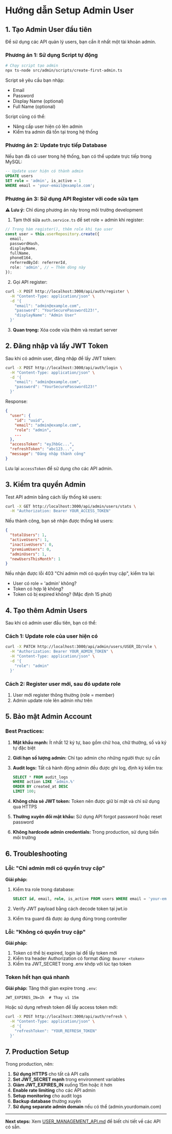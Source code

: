 # Hướng dẫn Setup Admin User

## 1. Tạo Admin User đầu tiên

Để sử dụng các API quản lý users, bạn cần ít nhất một tài khoản admin.

### Phương án 1: Sử dụng Script tự động

```bash
# Chạy script tạo admin
npx ts-node src/admin/scripts/create-first-admin.ts
```

Script sẽ yêu cầu bạn nhập:
- Email
- Password
- Display Name (optional)
- Full Name (optional)

Script cũng có thể:
- Nâng cấp user hiện có lên admin
- Kiểm tra admin đã tồn tại trong hệ thống

### Phương án 2: Update trực tiếp Database

Nếu bạn đã có user trong hệ thống, bạn có thể update trực tiếp trong MySQL:

```sql
-- Update user hiện có thành admin
UPDATE users 
SET role = 'admin', is_active = 1
WHERE email = 'your-email@example.com';
```

### Phương án 3: Sử dụng API Register với code sửa tạm

**⚠️ Lưu ý:** Chỉ dùng phương án này trong môi trường development

1. Tạm thời sửa `auth.service.ts` để set role = admin khi register:

```typescript
// Trong hàm register(), thêm role khi tạo user
const user = this.userRepository.create({
  email,
  passwordHash,
  displayName,
  fullName,
  phoneE164,
  referredById: referrerId,
  role: 'admin', // ← Thêm dòng này
});
```

2. Gọi API register:

```bash
curl -X POST http://localhost:3000/api/auth/register \
  -H "Content-Type: application/json" \
  -d '{
    "email": "admin@example.com",
    "password": "YourSecurePassword123!",
    "displayName": "Admin User"
  }'
```

3. **Quan trọng:** Xóa code vừa thêm và restart server

## 2. Đăng nhập và lấy JWT Token

Sau khi có admin user, đăng nhập để lấy JWT token:

```bash
curl -X POST http://localhost:3000/api/auth/login \
  -H "Content-Type: application/json" \
  -d '{
    "email": "admin@example.com",
    "password": "YourSecurePassword123!"
  }'
```

Response:
```json
{
  "user": {
    "id": "uuid",
    "email": "admin@example.com",
    "role": "admin",
    ...
  },
  "accessToken": "eyJhbGc...",
  "refreshToken": "abc123...",
  "message": "Đăng nhập thành công"
}
```

Lưu lại `accessToken` để sử dụng cho các API admin.

## 3. Kiểm tra quyền Admin

Test API admin bằng cách lấy thống kê users:

```bash
curl -X GET http://localhost:3000/api/admin/users/stats \
  -H "Authorization: Bearer YOUR_ACCESS_TOKEN"
```

Nếu thành công, bạn sẽ nhận được thống kê users:
```json
{
  "totalUsers": 1,
  "activeUsers": 1,
  "inactiveUsers": 0,
  "premiumUsers": 0,
  "adminUsers": 1,
  "newUsersThisMonth": 1
}
```

Nếu nhận được lỗi 403 "Chỉ admin mới có quyền truy cập", kiểm tra lại:
- User có role = 'admin' không?
- Token có hợp lệ không?
- Token có bị expired không? (Mặc định 15 phút)

## 4. Tạo thêm Admin Users

Sau khi có admin user đầu tiên, bạn có thể:

### Cách 1: Update role của user hiện có

```bash
curl -X PATCH http://localhost:3000/api/admin/users/USER_ID/role \
  -H "Authorization: Bearer YOUR_ADMIN_TOKEN" \
  -H "Content-Type: application/json" \
  -d '{
    "role": "admin"
  }'
```

### Cách 2: Register user mới, sau đó update role

1. User mới register thông thường (role = member)
2. Admin update role lên admin như trên

## 5. Bảo mật Admin Account

### Best Practices:

1. **Mật khẩu mạnh:** Ít nhất 12 ký tự, bao gồm chữ hoa, chữ thường, số và ký tự đặc biệt

2. **Giới hạn số lượng admin:** Chỉ tạo admin cho những người thực sự cần

3. **Audit logs:** Tất cả hành động admin đều được ghi log, định kỳ kiểm tra:
   ```sql
   SELECT * FROM audit_logs 
   WHERE action LIKE 'admin.%' 
   ORDER BY created_at DESC 
   LIMIT 100;
   ```

4. **Không chia sẻ JWT token:** Token nên được giữ bí mật và chỉ sử dụng qua HTTPS

5. **Thường xuyên đổi mật khẩu:** Sử dụng API forgot password hoặc reset password

6. **Không hardcode admin credentials:** Trong production, sử dụng biến môi trường

## 6. Troubleshooting

### Lỗi: "Chỉ admin mới có quyền truy cập"

**Giải pháp:**
1. Kiểm tra role trong database:
   ```sql
   SELECT id, email, role, is_active FROM users WHERE email = 'your-email@example.com';
   ```

2. Verify JWT payload bằng cách decode token tại jwt.io

3. Kiểm tra guard đã được áp dụng đúng trong controller

### Lỗi: "Không có quyền truy cập"

**Giải pháp:**
1. Token có thể bị expired, login lại để lấy token mới
2. Kiểm tra header Authorization có format đúng: `Bearer <token>`
3. Kiểm tra JWT_SECRET trong .env khớp với lúc tạo token

### Token hết hạn quá nhanh

**Giải pháp:**
Tăng thời gian expire trong `.env`:
```
JWT_EXPIRES_IN=1h  # Thay vì 15m
```

Hoặc sử dụng refresh token để lấy access token mới:
```bash
curl -X POST http://localhost:3000/api/auth/refresh \
  -H "Content-Type: application/json" \
  -d '{
    "refreshToken": "YOUR_REFRESH_TOKEN"
  }'
```

## 7. Production Setup

Trong production, nên:

1. **Sử dụng HTTPS** cho tất cả API calls
2. **Set JWT_SECRET mạnh** trong environment variables
3. **Giảm JWT_EXPIRES_IN** xuống 15m hoặc ít hơn
4. **Enable rate limiting** cho các API admin
5. **Setup monitoring** cho audit logs
6. **Backup database** thường xuyên
7. **Sử dụng separate admin domain** nếu có thể (admin.yourdomain.com)

---

**Next steps:** Xem [USER_MANAGEMENT_API.md](./USER_MANAGEMENT_API.md) để biết chi tiết về các API có sẵn.

